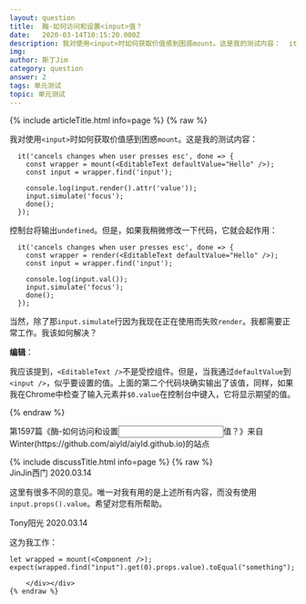 ```yaml
---
layout: question
title:  酶-如何访问和设置<input>值？
date:   2020-03-14T10:15:20.000Z
description: 我对使用<input>时如何获取价值感到困惑mount。这是我的测试内容：  it('cancels changes when user presse...
img: 
author: 斯丁Jim
category: question
answer: 2
tags: 单元测试
topic: 单元测试
---
```

<div class="article-root">
  <div class="article">
    {% include articleTitle.html info=page %}
    {% raw %}
    <div class="article-content"><p><font style="vertical-align: inherit;"><font style="vertical-align: inherit;">我对使用</font></font><code>&lt;input&gt;</code><font style="vertical-align: inherit;"><font style="vertical-align: inherit;">时</font><font style="vertical-align: inherit;">如何获取</font><font style="vertical-align: inherit;">价值</font><font style="vertical-align: inherit;">感到困惑</font></font><code>mount</code><font style="vertical-align: inherit;"><font style="vertical-align: inherit;">。</font><font style="vertical-align: inherit;">这是我的测试内容：</font></font></p>

<pre><code>  it('cancels changes when user presses esc', done =&gt; {<font></font>
    const wrapper = mount(&lt;EditableText defaultValue="Hello" /&gt;);<font></font>
    const input = wrapper.find('input');<font></font>
<font></font>
    console.log(input.render().attr('value'));<font></font>
    input.simulate('focus');<font></font>
    done();<font></font>
  });<font></font>
</code></pre>

<p><font style="vertical-align: inherit;"><font style="vertical-align: inherit;">控制台将输出</font></font><code>undefined</code><font style="vertical-align: inherit;"><font style="vertical-align: inherit;">。</font><font style="vertical-align: inherit;">但是，如果我稍微修改一下代码，它就会起作用：</font></font></p>

<pre><code>  it('cancels changes when user presses esc', done =&gt; {<font></font>
    const wrapper = render(&lt;EditableText defaultValue="Hello" /&gt;);<font></font>
    const input = wrapper.find('input');<font></font>
<font></font>
    console.log(input.val());<font></font>
    input.simulate('focus');<font></font>
    done();<font></font>
  });<font></font>
</code></pre>

<p><font style="vertical-align: inherit;"><font style="vertical-align: inherit;">当然，除了那</font></font><code>input.simulate</code><font style="vertical-align: inherit;"><font style="vertical-align: inherit;">行因为我现在正在使用而失败</font></font><code>render</code><font style="vertical-align: inherit;"><font style="vertical-align: inherit;">。</font><font style="vertical-align: inherit;">我都需要正常工作。</font><font style="vertical-align: inherit;">我该如何解决？</font></font></p>

<p><strong><font style="vertical-align: inherit;"><font style="vertical-align: inherit;">编辑</font></font></strong><font style="vertical-align: inherit;"><font style="vertical-align: inherit;">：</font></font></p>

<p><font style="vertical-align: inherit;"><font style="vertical-align: inherit;">我应该提到，</font></font><code>&lt;EditableText /&gt;</code><font style="vertical-align: inherit;"><font style="vertical-align: inherit;">不是受控组件。</font><font style="vertical-align: inherit;">但是，当我通过</font></font><code>defaultValue</code><font style="vertical-align: inherit;"><font style="vertical-align: inherit;">到</font></font><code>&lt;input /&gt;</code><font style="vertical-align: inherit;"><font style="vertical-align: inherit;">，似乎要设置的值。</font><font style="vertical-align: inherit;">上面的第二个代码块确实输出了该值，同样，如果我在Chrome中检查了输入元素并</font></font><code>$0.value</code><font style="vertical-align: inherit;"><font style="vertical-align: inherit;">在控制台中</font><font style="vertical-align: inherit;">键入</font><font style="vertical-align: inherit;">，它将显示期望的值。</font></font></p></div>
    {% endraw %}
  </div>
  <p class="winter_mark">第1597篇《酶-如何访问和设置<input>值？》来自Winter(https://github.com/aiyld/aiyld.github.io)的站点</p>
  <div class="discuss-wrapper">
    {% include discussTitle.html info=page %}
    {% raw %}
    <div class="discuss-item">
        <div class="discuss-parent">
          <div class="discuss-meta">
            <span class="discuss-user">JinJin西门</span>
            <span class="discuss-time">2020.03.14</span>
          </div>
          <div class="discuss-comment"><p><font style="vertical-align: inherit;"><font style="vertical-align: inherit;">这里有很多不同的意见。</font><font style="vertical-align: inherit;">唯一对我有用的是上述所有内容，而没有使用</font></font><code>input.props().value</code><font style="vertical-align: inherit;"><font style="vertical-align: inherit;">。</font><font style="vertical-align: inherit;">希望对您有所帮助。</font></font></p></div>
        </div></div><div class="discuss-item">
        <div class="discuss-parent">
          <div class="discuss-meta">
            <span class="discuss-user">Tony阳光</span>
            <span class="discuss-time">2020.03.14</span>
          </div>
          <div class="discuss-comment"><p><font style="vertical-align: inherit;"><font style="vertical-align: inherit;">这为我工作： </font></font></p>

<pre><code>let wrapped = mount(&lt;Component /&gt;);<font></font>
expect(wrapped.find("input").get(0).props.value).toEqual("something");<font></font>
</code></pre></div>
        </div></div>
    {% endraw %}
  </div>
<div>
